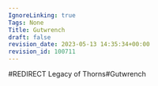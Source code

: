 ```yaml
---
IgnoreLinking: true
Tags: None
Title: Gutwrench
draft: false
revision_date: 2023-05-13 14:35:34+00:00
revision_id: 100711
---
```


#REDIRECT Legacy of Thorns#Gutwrench